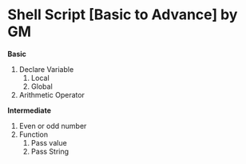 # Shell Script [Basic to Advance] by GM
**Basic**
1. Declare Variable
    1. Local
    1. Global
1. Arithmetic Operator

**Intermediate**
1. Even or odd number
1. Function
    1. Pass value
    1. Pass String
